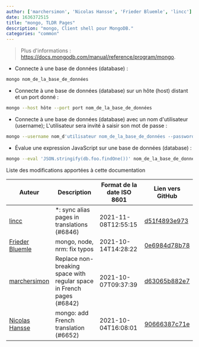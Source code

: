 ```yaml
---
author: ['marchersimon', 'Nicolas Hansse', 'Frieder Bluemle', 'lincc']
date: 1636372515
title: "mongo, TLDR Pages"
description: "mongo, Client shell pour MongoDB."
categories: "common"
---
```

> Plus d'informations : <https://docs.mongodb.com/manual/reference/program/mongo>.

- Connecte à une base de données (database) :

```bash
mongo nom_de_la_base_de_données
```

- Connecte à une base de données (database) sur un hôte (host) distant et un port donné :

```bash
mongo --host hôte --port port nom_de_la_base_de_données
```

- Connecte à une base de données (database) avec un nom d'utilisateur (username); L'utilisateur sera invité à saisir son mot de passe :

```bash
mongo --username nom_d'utilisateur nom_de_la_base_de_données --password
```

- Évalue une expression JavaScript sur une base de données (database) :

```bash
mongo --eval 'JSON.stringify(db.foo.findOne())' nom_de_la_base_de_données
```
Liste des modifications apportées à cette documentation


Auteur | Description | Format de la date ISO 8601 | Lien vers GitHub
------|-----|-----|-----
[lincc](mailto:46962923+blueskyson@users.noreply.github.com) | *: sync alias pages in translations (#6846) | 2021-11-08T12:55:15 | [d51f4893e973](https://github.com/tldr-pages/tldr/commit/d51f4893e973508f79168db1220c0556c9f88743)
[Frieder Bluemle](mailto:frieder.bluemle@gmail.com) | mongo, node, nrm: fix typos | 2021-10-14T14:28:22 | [0e6984d78b78](https://github.com/tldr-pages/tldr/commit/0e6984d78b788605994dd7cae08a6afa4b86b312)
[marchersimon](mailto:50295997+marchersimon@users.noreply.github.com) | Replace non-breaking space with regular space in French pages (#6842) | 2021-10-07T09:37:39 | [d63065b882e7](https://github.com/tldr-pages/tldr/commit/d63065b882e77c3d3361e76cfa7f28bf5415832e)
[Nicolas Hansse](mailto:nico.hansse@gmail.com) | mongo: add French translation (#6652) | 2021-10-04T16:08:01 | [90666387c71e](https://github.com/tldr-pages/tldr/commit/90666387c71ecaf14d7c6f5a0d2d0e35d36870e3)

